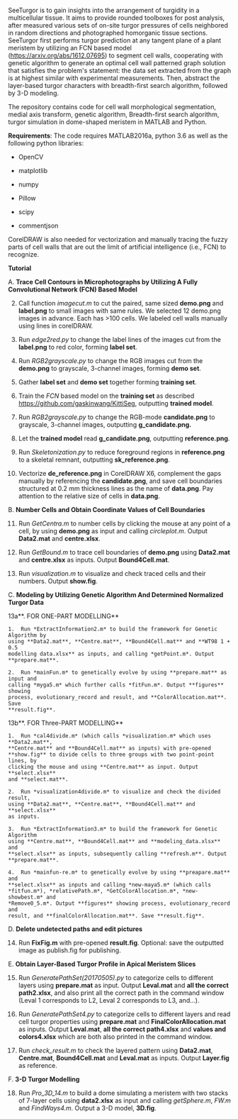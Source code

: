SeeTurgor is to gain insights into the arrangement of turgidity in a
multicellular tissue. It aims to provide rounded toolboxes for post analysis,
after measured various sets of on-site turgor pressures of cells neighbored in
random directions and photographed homorganic tissue sections. SeeTurgor first
performs turgor prediction at any tangent plane of a plant meristem by utilizing
an FCN based model (https://arxiv.org/abs/1612.07695) to segment cell walls,
cooperating with genetic algorithm to generate an optimal cell wall patterned
graph solution that satisfies the problem's statement: the data set extracted
from the graph is at highest similar with experimental measurements. Then,
abstract the layer-based turgor characters with breadth-first search algorithm,
followed by 3-D modeling.

The repository contains code for cell wall morphological segmentation, medial
axis transform, genetic algorithm, Breadth-first search algorithm, turgor
simulation in dome-shaped meristem in MATLAB and Python.

**Requirements**: The code requires MATLAB2016a, python 3.6 as well as the
following python libraries:

-   OpenCV

-   matplotlib

-   numpy

-   Pillow

-   scipy

-   commentjson

CorelDRAW is also needed for vectorization and manually tracing the fuzzy parts
of cell walls that are out the limit of artificial intelligence (i.e., FCN) to
recognize.

**Tutorial**

A.  **Trace Cell Contours in Microphotographs by Utilizing A Fully Convolutional
    Network (FCN) Based Model**

2.  Call function *imagecut.m* to cut the paired, same sized **demo.png** and
    **label.png** to small images with same rules. We selected 12 demo.png
    images in advance. Each has \>100 cells. We labeled cell walls manually
    using lines in corelDRAW.

3.  Run *edge2red.py* to change the label lines of the images cut from the
    **label.png** to red color, forming **label set**.

4.  Run *RGB2grayscale.py* to change the RGB images cut from the **demo.png** to
    grayscale, 3-channel images, forming **demo set**.

5.  Gather **label set** and **demo set** together forming **training set**.

6.  Train the *FCN* based model on the **training set** as described
    <https://github.com/gaskinwang/KittiSeg>, outputting **trained model**.

7.  Run *RGB2grayscale.py* to change the RGB-mode **candidate.png** to
    grayscale, 3-channel images, outputting **g_candidate.png.**

8.  Let the **trained model** read **g_candidate.png**, outputting
    **reference.png**.

9.  Run *Skeletonization.py* to reduce foreground regions in **reference.png**
    to a skeletal remnant, outputting **sk_reference.png**.

10. Vectorize **de_reference.png** in CorelDRAW X6, complement the gaps manually
    by referencing the **candidate.png**, and save cell boundaries structured at
    0.2 mm thickness lines as the name of **data.png**. Pay attention to the
    relative size of cells in **data.png**.

B.  **Number Cells and Obtain Coordinate Values of Cell Boundaries**

11. Run *GetCentra.m* to number cells by clicking the mouse at any point of a
    cell, by using **demo.png** as input and calling *circleplot.m*. Output
    **Data2.mat** and **centre.xlsx**.

12. Run *GetBound.m* to trace cell boundaries of **demo.png** using
    **Data2.mat** and **centre.xlsx** as inputs. Output **Bound4Cell.mat**.

13. Run *visualization.m* to visualize and check traced cells and their numbers.
    Output **show.fig**.

C.  **Modeling by Utilizing Genetic Algorithm And Determined Normalized Turgor Data**

13a**. FOR ONE-PART MODELLING**

    1.  Run *ExtractInformation2.m* to build the framework for Genetic Algorithm by
    using **Data2.mat**, **Centre.mat**, **Bound4Cell.mat** and **WT98 1 + 0.5
    modelling data.xlsx** as inputs, and calling *getPoint.m*. Output
    **prepare.mat**.

    2.  Run *mainFun.m* to genetically evolve by using **prepare.mat** as input and
    calling *myga5.m* which further calls *fitFun.m*. Output **figures** showing
    process, evolutionary_record and result, and **ColorAllocation.mat**. Save
    **result.fig**.

   13b**. FOR Three-PART MODELLING**

    1.  Run *cal4divide.m* (which calls *visualization.m* which uses **Data2.mat**,
    **Centre.mat** and **Bound4Cell.mat** as inputs) with pre-opened
    **show.fig** to divide cells to three groups with two point-point lines, by
    clicking the mouse and using **Centre.mat** as input. Output **select.xlsx**
    and **select.mat**.

    2.  Run *visualization4divide.m* to visualize and check the divided result,
    using **Data2.mat**, **Centre.mat**, **Bound4Cell.mat** and **select.xlsx**
    as inputs.

    3.  Run *ExtractInformation3.m* to build the framework for Genetic Algorithm
    using **Centre.mat**, **Bound4Cell.mat** and **modeling_data.xlsx** and
    **select.xlsx** as inputs, subsequently calling **refresh.m**. Output
    **prepare.mat**.

    4.  Run *mainfun-re.m* to genetically evolve by using **preapare.mat** and
    **select.xlsx** as inputs and calling *new-maya5.m* (which calls
    *fitfun.m*), *relativePath.m*, *GetColorAllocation.m*, *new-showbest.m* and
    *Remove0_5.m*. Output **figures** showing process, evolutionary_record and
    result, and **finalColorAllocation.mat**. Save **result.fig**.

D.  **Delete undetected paths and edit pictures**

14.  Run **FixFig.m** with pre-opened **result.fig**. Optional: save the
    outputted image as publish.fig for publishing.

E.  **Obtain Layer-Based Turgor Profile in Apical Meristem Slices**

15.  Run *GeneratePathSet(20170505).py* to categorize cells to different layers
    using **prepare.mat** as input. Output **Leval.mat** and **all the correct
    path2.xlsx**, and also print all the correct path in the command window
    (Leval 1 corresponds to L2, Leval 2 corresponds to L3, and…).

16.  Run *GeneratePathSet4.py* to categorize cells to different layers and read
    cell turgor properties using **prepare.mat** and
    **FinalColorAllocation.mat** as inputs. Output **Leval.mat**, **all the
    correct path4.xlsx** and **values and colors4.xlsx** which are both also
    printed in the command window.

17.  Run *check_result.m* to check the layered pattern using **Data2.mat**,
    **Centre.mat**, **Bound4Cell.mat** and **Leval.mat** as inputs. Output
    **Layer.fig** as reference.

F.  **3-D Turgor Modelling**

18.  Run *Pro_3D_14.m* to build a dome simulating a meristem with two stacks of
    7-layer cells using **data2.xlsx** as input and calling *getSphere.m*,
    *FW.m* and *FindWays4.m*. Output a 3-D model, **3D.fig**.
